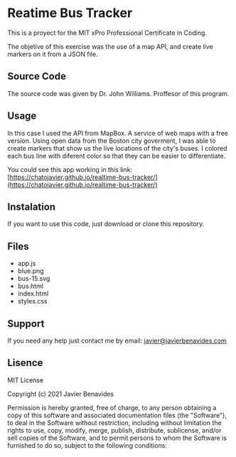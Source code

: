# Reatime Bus Tracker

This is a proyect for the MIT xPro Professional Certificate in Coding. 

The objetive of this exercise was the use of a map API, and create live markers on it from a JSON file.

## Source Code

The source code was given by Dr. John Williams. Proffesor of this program.

## Usage

In this case I used the API from MapBox. A service of web maps with a free version.
Using open data from the Boston city goverment, I was able to create markers that show us the live locations of the city's buses. I colored each bus line with diferent color so that they can be easier to differentiate.

You could see this app working in this link: [https://chatojavier.github.io/realtime-bus-tracker/](https://chatojavier.github.io/realtime-bus-tracker/)

## Instalation

If you want to use this code, just download or clone this repository.

## Files

- app.js
- blue.png
- bus-15.svg
- bus.html
- index.html
- styles.css

## Support

If you need any help just contact me by email: [javier@javierbenavides.com](mailto:javier@javierbenavides.com)

## Lisence

MIT License

Copyright (c) 2021 Javier Benavides

Permission is hereby granted, free of charge, to any person obtaining a copy
of this software and associated documentation files (the "Software"), to deal
in the Software without restriction, including without limitation the rights
to use, copy, modify, merge, publish, distribute, sublicense, and/or sell
copies of the Software, and to permit persons to whom the Software is
furnished to do so, subject to the following conditions:
